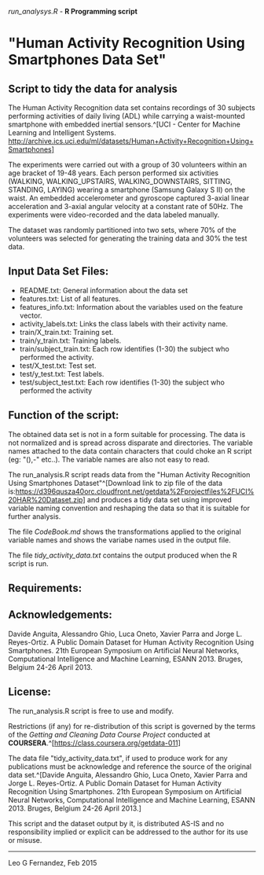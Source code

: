 *run_analysys.R* - **R Programming script**

"Human Activity Recognition Using Smartphones Data Set"   
====================================

Script to tidy the data for analysis
------------------------------------

The Human Activity Recognition data set contains recordings of 30 subjects performing activities of daily living (ADL) while carrying a waist-mounted smartphone with embedded inertial sensors.^[UCI - Center for Machine Learning and Intelligent Systems. http://archive.ics.uci.edu/ml/datasets/Human+Activity+Recognition+Using+Smartphones]

The experiments were carried out with a group of 30 volunteers within an age bracket of 19-48 years. Each person performed six activities (WALKING, WALKING_UPSTAIRS, WALKING_DOWNSTAIRS, SITTING, STANDING, LAYING) wearing a smartphone (Samsung Galaxy S II) on the waist.
An embedded accelerometer and gyroscope captured 3-axial linear acceleration and 3-axial angular velocity at a constant rate of 50Hz. The experiments were video-recorded and the data labeled  manually.

The dataset was randomly partitioned into two sets, where 70% of the volunteers was selected for generating the training data and 30% the test data.

## Input Data Set Files:

- README.txt: General information about the data set
- features.txt: List of all features.
- features_info.txt: Information about the variables used on the feature vector.
- activity_labels.txt: Links the class labels with their activity name.
- train/X_train.txt: Training set.
- train/y_train.txt: Training labels.
- train/subject_train.txt: Each row identifies (1-30) the subject who performed the activity.
- test/X_test.txt: Test set. 
- test/y_test.txt: Test labels.
- test/subject_test.txt: Each row identifies (1-30) the subject who performed the activity


## Function of the script:

The obtained data set is not in a form suitable for processing. The data is not normalized and is spread across disparate and directories. The variable names attached to the data contain characters that could choke an R script (eg: "(),-" etc..). The variable names are also not easy to read.

The run_analysis.R script reads data from the "Human Activity Recognition Using Smartphones Dataset"^[Download link to zip file of the data is:https://d396qusza40orc.cloudfront.net/getdata%2Fprojectfiles%2FUCI%20HAR%20Dataset.zip] and produces a tidy data set using improved variable naming convention and reshaping the data so that it is suitable  for further analysis. 

The file *CodeBook.md* shows the transformations applied to the original variable names and shows the variabe names used in the output file.

The file *tidy_activity_data.txt* contains the output produced when the R script is run.

## Requirements:

        



## Acknowledgements:

Davide Anguita, Alessandro Ghio, Luca Oneto, Xavier Parra and Jorge L. Reyes-Ortiz. A Public Domain Dataset for Human Activity Recognition Using Smartphones. 21th European Symposium on Artificial Neural Networks, Computational Intelligence and Machine Learning, ESANN 2013. Bruges, Belgium 24-26 April 2013.

## License:

The run_analysis.R script is free to use and modify.

Restrictions (if any) for re-distribution of this script is governed by the terms of the *Getting and Cleaning Data Course Project* conducted at **COURSERA**.^[https://class.coursera.org/getdata-011]

The data file "tidy_activity_data.txt", if used to produce work for any publications must be acknowledge and reference the source of the original data set.^[Davide Anguita, Alessandro Ghio, Luca Oneto, Xavier Parra and Jorge L. Reyes-Ortiz. A Public Domain Dataset for Human Activity Recognition Using Smartphones. 21th European Symposium on Artificial Neural Networks, Computational Intelligence and Machine Learning, ESANN 2013. Bruges, Belgium 24-26 April 2013.] 

This script and the dataset output by it, is distributed AS-IS and no responsibility implied or explicit can be addressed to the author for its use or misuse.

----------------------------
Leo G Fernandez, Feb 2015
